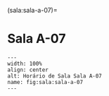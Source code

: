 (sala:sala-a-07)=

# Sala A-07

```{figure} ../_static/img/sala/sala-a-07.png
---
width: 100%
align: center
alt: Horário de Sala Sala A-07
name: fig:sala:sala-a-07
---
```

